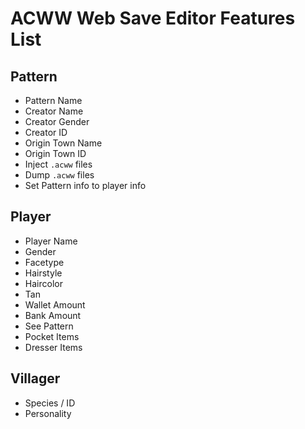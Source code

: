 # ACWW Web Save Editor Features List

## Pattern
* Pattern Name
* Creator Name
* Creator Gender
* Creator ID
* Origin Town Name
* Origin Town ID
* Inject `.acww` files
* Dump `.acww` files
* Set Pattern info to player info

## Player
* Player Name
* Gender
* Facetype
* Hairstyle
* Haircolor
* Tan
* Wallet Amount
* Bank Amount
* See Pattern
* Pocket Items
* Dresser Items

## Villager
* Species / ID
* Personality